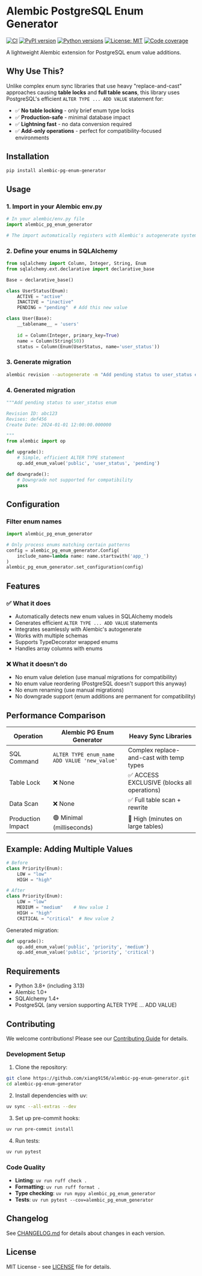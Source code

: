 # Alembic PostgreSQL Enum Generator

[![CI](https://github.com/xiang9156/alembic-pg-enum-generator/workflows/CI/badge.svg)](https://github.com/xiang9156/alembic-pg-enum-generator/actions)
[![PyPI version](https://badge.fury.io/py/alembic-pg-enum-generator.svg)](https://badge.fury.io/py/alembic-pg-enum-generator)
[![Python versions](https://img.shields.io/pypi/pyversions/alembic-pg-enum-generator.svg)](https://pypi.org/project/alembic-pg-enum-generator/)
[![License: MIT](https://img.shields.io/badge/License-MIT-yellow.svg)](https://opensource.org/licenses/MIT)
[![Code coverage](https://codecov.io/gh/xiang9156/alembic-pg-enum-generator/branch/main/graph/badge.svg)](https://codecov.io/gh/xiang9156/alembic-pg-enum-generator)

A lightweight Alembic extension for PostgreSQL enum value additions.

## Why Use This?

Unlike complex enum sync libraries that use heavy "replace-and-cast" approaches causing **table locks** and **full table scans**, this library uses PostgreSQL's efficient `ALTER TYPE ... ADD VALUE` statement for:

- ✅ **No table locking** - only brief enum type locks
- ✅ **Production-safe** - minimal database impact  
- ✅ **Lightning fast** - no data conversion required
- ✅ **Add-only operations** - perfect for compatibility-focused environments

## Installation

```bash
pip install alembic-pg-enum-generator
```

## Usage

### 1. Import in your Alembic env.py

```python
# In your alembic/env.py file
import alembic_pg_enum_generator

# The import automatically registers with Alembic's autogenerate system
```

### 2. Define your enums in SQLAlchemy

```python
from sqlalchemy import Column, Integer, String, Enum
from sqlalchemy.ext.declarative import declarative_base

Base = declarative_base()

class UserStatus(Enum):
    ACTIVE = "active"
    INACTIVE = "inactive"
    PENDING = "pending"  # Add this new value

class User(Base):
    __tablename__ = 'users'
    
    id = Column(Integer, primary_key=True)
    name = Column(String(50))
    status = Column(Enum(UserStatus, name='user_status'))
```

### 3. Generate migration

```bash
alembic revision --autogenerate -m "Add pending status to user_status enum"
```

### 4. Generated migration

```python
"""Add pending status to user_status enum

Revision ID: abc123
Revises: def456
Create Date: 2024-01-01 12:00:00.000000

"""
from alembic import op

def upgrade():
    # Simple, efficient ALTER TYPE statement
    op.add_enum_value('public', 'user_status', 'pending')

def downgrade():
    # Downgrade not supported for compatibility
    pass
```

## Configuration

### Filter enum names

```python
import alembic_pg_enum_generator

# Only process enums matching certain patterns
config = alembic_pg_enum_generator.Config(
    include_name=lambda name: name.startswith('app_')
)
alembic_pg_enum_generator.set_configuration(config)
```

## Features

### ✅ What it does
- Automatically detects new enum values in SQLAlchemy models
- Generates efficient `ALTER TYPE ... ADD VALUE` statements
- Integrates seamlessly with Alembic's autogenerate
- Works with multiple schemas
- Supports TypeDecorator wrapped enums
- Handles array columns with enums

### ❌ What it doesn't do
- No enum value deletion (use manual migrations for compatibility)
- No enum value reordering (PostgreSQL doesn't support this anyway)
- No enum renaming (use manual migrations)
- No downgrade support (enum additions are permanent for compatibility)

## Performance Comparison

| Operation | Alembic PG Enum Generator | Heavy Sync Libraries |
|-----------|----------------------|---------------------|
| SQL Command | `ALTER TYPE enum_name ADD VALUE 'new_value'` | Complex replace-and-cast with temp types |
| Table Lock | ❌ None | ✅ ACCESS EXCLUSIVE (blocks all operations) |
| Data Scan | ❌ None | ✅ Full table scan + rewrite |
| Production Impact | 🟢 Minimal (milliseconds) | 🔴 High (minutes on large tables) |

## Example: Adding Multiple Values

```python
# Before
class Priority(Enum):
    LOW = "low"
    HIGH = "high"

# After  
class Priority(Enum):
    LOW = "low"
    MEDIUM = "medium"    # New value 1
    HIGH = "high"
    CRITICAL = "critical"  # New value 2
```

Generated migration:
```python
def upgrade():
    op.add_enum_value('public', 'priority', 'medium')
    op.add_enum_value('public', 'priority', 'critical')
```

## Requirements

- Python 3.8+ (including 3.13)
- Alembic 1.0+
- SQLAlchemy 1.4+
- PostgreSQL (any version supporting ALTER TYPE ... ADD VALUE)

## Contributing

We welcome contributions! Please see our [Contributing Guide](CONTRIBUTING.md) for details.

### Development Setup

1. Clone the repository:
```bash
git clone https://github.com/xiang9156/alembic-pg-enum-generator.git
cd alembic-pg-enum-generator
```

2. Install dependencies with uv:
```bash
uv sync --all-extras --dev
```

3. Set up pre-commit hooks:
```bash
uv run pre-commit install
```

4. Run tests:
```bash
uv run pytest
```

### Code Quality

- **Linting**: `uv run ruff check .`
- **Formatting**: `uv run ruff format .`
- **Type checking**: `uv run mypy alembic_pg_enum_generator`
- **Tests**: `uv run pytest --cov=alembic_pg_enum_generator`

## Changelog

See [CHANGELOG.md](CHANGELOG.md) for details about changes in each version.

## License

MIT License - see [LICENSE](LICENSE) file for details.